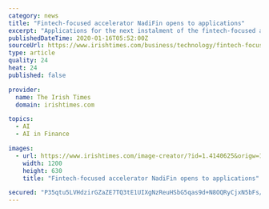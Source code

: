 ```yaml
---
category: news
title: "Fintech-focused accelerator NadiFin opens to applications"
excerpt: "Applications for the next instalment of the fintech-focused accelerator known as NadiFin have opened ... NadiFin focuses exclusively on cutting-edge fintechs that use artificial intelligence (AI), machine learning, big data analytics, blockchain and other “deeptech” tools to create solutions for the financial services market and are ..."
publishedDateTime: 2020-01-16T05:52:00Z
sourceUrl: https://www.irishtimes.com/business/technology/fintech-focused-accelerator-nadifin-opens-to-applications-1.4140626
type: article
quality: 24
heat: 24
published: false

provider:
  name: The Irish Times
  domain: irishtimes.com

topics:
  - AI
  - AI in Finance

images:
  - url: https://www.irishtimes.com/image-creator/?id=1.4140625&origw=1253
    width: 1200
    height: 630
    title: "Fintech-focused accelerator NadiFin opens to applications"

secured: "P35qtu5LVHdzirGZaZE7TQ3tE1UIXgNzReuHSbG5qas9d+N8OQRyCjxN5bFs/e/W3rDv7tYfABwAjRK9MmzbrdVAwOhFzlCQABI4PGtrHA6B2ZG6htLv8o1PU90vFmlIr65DhmhDoKimPjokyTok2FGEYz35vKI1t8RPdKCFr9rw4Dup0mp/jx25bf/+RVwE6l0k4N+9ucQstIaG6gjw0UMmcPI/j9Yv1cidNfA+26I+3dW/vs5MHYKLKGepduWQisl0/Hx1+IF8N8uGDnajJo0zqsFyMTNT1pKnkYvB8Q0=;whySE+QbDSegt2t/QFrBXA=="
---
```


